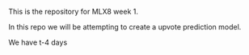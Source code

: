 This is the repository for MLX8 week 1.

In this repo we will be attempting to create a upvote prediction model.

We have t-4 days